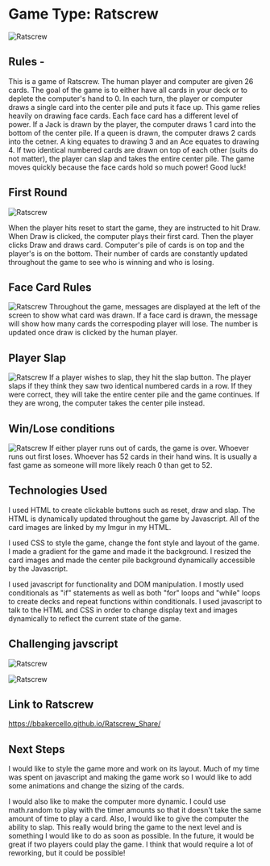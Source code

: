 # Game Type: Ratscrew

![Ratscrew](https://imgur.com/1PIHDox.png "Ratscrew")
## Rules - 
This is a game of Ratscrew. The human player and computer are given 26 cards. The goal of the game is to either have all cards in your deck or to deplete the computer's hand to 0. In each turn, the player or computer draws a single card into the center pile and puts it face up. This game relies heavily on drawing face cards. Each face card has a different level of power. If a Jack is drawn by the player, the computer draws 1 card into the bottom of the center pile. If a queen is drawn, the computer draws 2 cards into the cetner. A king equates to drawing 3 and an Ace equates to drawing 4. If two identical numbered cards are drawn on top of each other (suits do not matter), the player can slap and takes the entire center pile. The game moves quickly because the face cards hold so much power! Good luck!

## First Round
![Ratscrew](https://i.imgur.com/MQCaI33.png "Ratscrew")

When the player hits reset to start the game, they are instructed to hit Draw. When Draw is clicked, the computer plays their first card. Then the player clicks Draw and draws card. Computer's pile of cards is on top and the player's is on the bottom. Their number of cards are constantly updated throughout the game to see who is winning and who is losing.

## Face Card Rules
![Ratscrew](https://imgur.com/MIvw0ig.png "Ratscrew")
Throughout the game, messages are displayed at the left of the screen to show what card was drawn. If a face card is drawn, the message will show how many cards the correspoding player will lose. The number is updated once draw is clicked by the human player. 

## Player Slap
![Ratscrew](https://i.imgur.com/Xl8aSa5.png "Ratscrew")
If a player wishes to slap, they hit the slap button. The player slaps if they think they saw two identical numbered cards in a row. If they were correct, they will take the entire center pile and the game continues. If they are wrong, the computer takes the center pile instead.

## Win/Lose conditions
![Ratscrew](https://i.imgur.com/35LO4ZM.png "Ratscrew")
If either player runs out of cards, the game is over. Whoever runs out first loses. Whoever has 52 cards in their hand wins. It is usually a fast game as someone will more likely reach 0 than get to 52.

## Technologies Used
I used HTML to create clickable buttons such as reset, draw and slap. The HTML is dynamically updated throughout the game by Javascript. All of the card images are linked by my Imgur in my HTML.

I used CSS to style the game, change the font style and layout of the game. I made a gradient for the game and made it the background. I resized the card images and made the center pile background dynamically accessible by the Javascript.

I used javascript for functionality and DOM manipulation. I mostly used conditionals as "if" statements as well as both "for" loops and "while" loops to create decks and repeat functions within conditionals. I used javascript to talk to the HTML and CSS in order to change display text and images dynamically to reflect the current state of the game.

## Challenging javscript
![Ratscrew](https://i.imgur.com/LguTM9t.png "Ratscrew")

![Ratscrew](https://i.imgur.com/yBFb1JL.png "Ratscrew")


## Link to Ratscrew
https://bbakercello.github.io/Ratscrew_Share/

## Next Steps

I would like to style the game more and work on its layout. Much of my time was spent on javascript and making the game work so I would like to add some animations and change the sizing of the cards. 

I would also like to make the computer more dynamic. I could use math.random to play with the timer amounts so that it doesn't take the same amount of time to play a card. Also, I would like to give the computer the ability to slap. This really would bring the game to the next level and is something I would like to do as soon as possible. In the future, it would be great if two players could play the game. I think that would require a lot of reworking, but it could be possible!
